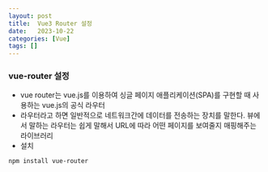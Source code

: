 ```yaml
---
layout: post
title:  Vue3 Router 설정
date:   2023-10-22
categories: [Vue]
tags: []
---
```


### vue-router 설정
- vue router는 vue.js를 이용하여 싱글 페이지 애플리케이션(SPA)를 구현할 때 사용하는 vue.js의 공식 라우터
- 라우터라고 하면 일반적으로 네트워크간에 데이터를 전송하는 장치를 말한다. 뷰에서 말하는 라우터는 쉽게 말해서 URL에 따라 어떤 페이지를 보여줄지 매핑해주는 라이브러리
- 설치
```shell
npm install vue-router
```